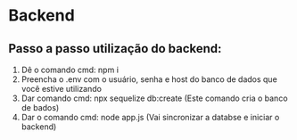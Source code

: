 # Backend
## Passo a passo utilização do backend:
1. Dê o comando cmd: npm i
2. Preencha o .env com o usuário, senha e host do banco de dados que você estive utilizando
3. Dar comando cmd: npx sequelize db:create
   (Este comando cria o banco de bados)
4. Dar o comando cmd: node app.js
   (Vai sincronizar a databse e iniciar o backend)
